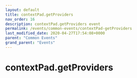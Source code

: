 ```yaml
---
layout: default
title: contextPad.getProviders 
nav_order: 16
description: contextPad.getProviders event
permalink: /events/common-events/contextPad-getProviders
last_modified_date: 2020-04-27T17:54:08+0000
parent: "Common Events"
grand_parent: "Events"
---
```


# contextPad.getProviders
